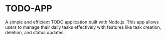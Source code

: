 # TODO-APP
A simple and efficient TODO application built with Node.js. This app allows users to manage their daily tasks effectively with features like task creation, deletion, and status updates.
